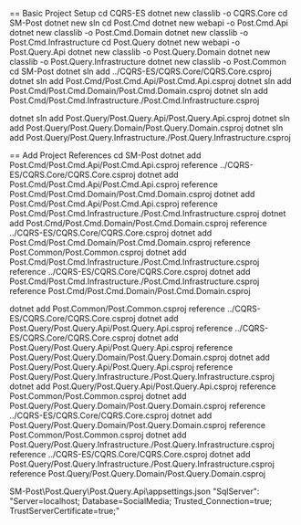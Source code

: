 == Basic Project Setup
cd CQRS-ES
dotnet new classlib -o CQRS.Core
cd SM-Post
dotnet new sln
cd Post.Cmd
dotnet new webapi -o Post.Cmd.Api
dotnet new classlib -o Post.Cmd.Domain
dotnet new classlib -o Post.Cmd.Infrastructure
cd Post.Query
dotnet new webapi -o Post.Query.Api
dotnet new classlib -o Post.Query.Domain
dotnet new classlib -o Post.Query.Infrastructure
dotnet new classlib -o Post.Common
cd SM-Post
dotnet sln add ../CQRS-ES/CQRS.Core/CQRS.Core.csproj
dotnet sln add Post.Cmd/Post.Cmd.Api/Post.Cmd.Api.csproj
dotnet sln add Post.Cmd/Post.Cmd.Domain/Post.Cmd.Domain.csproj
dotnet sln add Post.Cmd/Post.Cmd.Infrastructure./Post.Cmd.Infrastructure.csproj

dotnet sln add Post.Query/Post.Query.Api/Post.Query.Api.csproj
dotnet sln add Post.Query/Post.Query.Domain/Post.Query.Domain.csproj
dotnet sln add Post.Query/Post.Query.Infrastructure./Post.Query.Infrastructure.csproj

== Add Project References
cd SM-Post
dotnet add Post.Cmd/Post.Cmd.Api/Post.Cmd.Api.csproj reference ../CQRS-ES/CQRS.Core/CQRS.Core.csproj
dotnet add Post.Cmd/Post.Cmd.Api/Post.Cmd.Api.csproj reference Post.Cmd/Post.Cmd.Domain/Post.Cmd.Domain.csproj
dotnet add Post.Cmd/Post.Cmd.Api/Post.Cmd.Api.csproj reference Post.Cmd/Post.Cmd.Infrastructure./Post.Cmd.Infrastructure.csproj
dotnet add Post.Cmd/Post.Cmd.Domain/Post.Cmd.Domain.csproj reference ../CQRS-ES/CQRS.Core/CQRS.Core.csproj
dotnet add Post.Cmd/Post.Cmd.Domain/Post.Cmd.Domain.csproj reference Post.Common/Post.Common.csproj
dotnet add Post.Cmd/Post.Cmd.Infrastructure./Post.Cmd.Infrastructure.csproj reference ../CQRS-ES/CQRS.Core/CQRS.Core.csproj
dotnet add Post.Cmd/Post.Cmd.Infrastructure./Post.Cmd.Infrastructure.csproj reference Post.Cmd/Post.Cmd.Domain/Post.Cmd.Domain.csproj

dotnet add Post.Common/Post.Common.csproj reference ../CQRS-ES/CQRS.Core/CQRS.Core.csproj
dotnet add Post.Query/Post.Query.Api/Post.Query.Api.csproj reference ../CQRS-ES/CQRS.Core/CQRS.Core.csproj
dotnet add Post.Query/Post.Query.Api/Post.Query.Api.csproj reference Post.Query/Post.Query.Domain/Post.Query.Domain.csproj
dotnet add Post.Query/Post.Query.Api/Post.Query.Api.csproj reference Post.Query/Post.Query.Infrastructure./Post.Query.Infrastructure.csproj
dotnet add Post.Query/Post.Query.Api/Post.Query.Api.csproj reference Post.Common/Post.Common.csproj
dotnet add Post.Query/Post.Query.Domain/Post.Query.Domain.csproj reference ../CQRS-ES/CQRS.Core/CQRS.Core.csproj
dotnet add Post.Query/Post.Query.Domain/Post.Query.Domain.csproj reference Post.Common/Post.Common.csproj
dotnet add Post.Query/Post.Query.Infrastructure./Post.Query.Infrastructure.csproj reference ../CQRS-ES/CQRS.Core/CQRS.Core.csproj
dotnet add Post.Query/Post.Query.Infrastructure./Post.Query.Infrastructure.csproj reference Post.Query/Post.Query.Domain/Post.Query.Domain.csproj

SM-Post\Post.Query\Post.Query.Api\appsettings.json
"SqlServer": "Server=localhost; Database=SocialMedia; Trusted_Connection=true; TrustServerCertificate=true;"